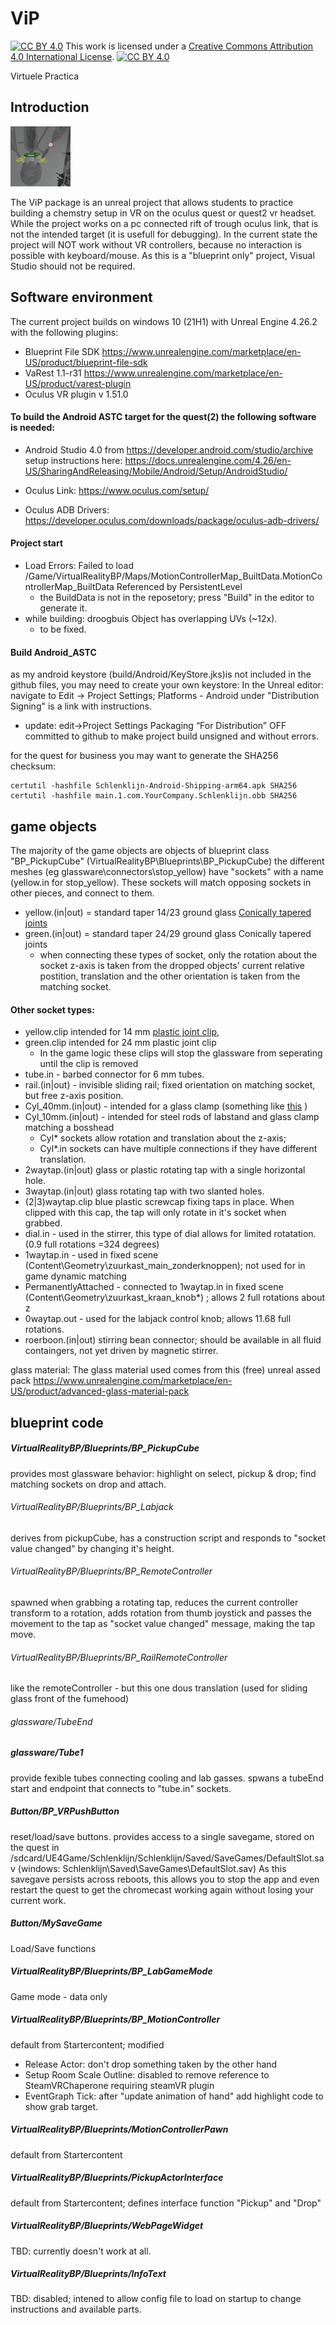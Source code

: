 # ViP
[![CC BY 4.0][cc-by-shield]][cc-by]
This work is licensed under a
[Creative Commons Attribution 4.0 International License][cc-by].
[![CC BY 4.0][cc-by-image]][cc-by]

[cc-by]: http://creativecommons.org/licenses/by/4.0/
[cc-by-image]: https://i.creativecommons.org/l/by/4.0/88x31.png
[cc-by-shield]: https://img.shields.io/badge/License-CC%20BY%204.0-lightgrey.svg

Virtuele Practica



## Introduction

![icon](https://github.com/LaurensVoerman/ViP/blob/main/Build/Android/res/drawable-xhdpi/icon.png?raw=true)

The ViP package is an unreal project that allows students to practice building a chemstry setup in VR on the oculus quest or quest2 vr headset. While the project works on a pc connected rift of trough oculus link, that is not the intended target (it is usefull for debugging). In the current state the project will NOT work without VR controllers, because no interaction is possible with keyboard/mouse.
As this is a "blueprint only" project, Visual Studio should not be required.

## Software environment

The current project builds on windows 10 (21H1) with
Unreal Engine 4.26.2
with the following plugins:
- Blueprint File SDK https://www.unrealengine.com/marketplace/en-US/product/blueprint-file-sdk
- VaRest 1.1-r31 https://www.unrealengine.com/marketplace/en-US/product/varest-plugin
- Oculus VR plugin v 1.51.0 

#### To build the Android ASTC target for the quest(2) the following software is needed:

- Android Studio 4.0 from https://developer.android.com/studio/archive
    setup instructions here: https://docs.unrealengine.com/4.26/en-US/SharingAndReleasing/Mobile/Android/Setup/AndroidStudio/

- Oculus Link: https://www.oculus.com/setup/
- Oculus ADB Drivers: https://developer.oculus.com/downloads/package/oculus-adb-drivers/

#### Project start
* Load Errors: Failed to load /Game/VirtualRealityBP/Maps/MotionControllerMap_BuiltData.MotionControllerMap_BuiltData Referenced by PersistentLevel  
    - the BuildData is not in the reposetory; press "Build" in the editor to generate it.
* while building: droogbuis Object has overlapping UVs (~12x).
    - to be fixed.

#### Build Android_ASTC
as my android keystore (build/Android/KeyStore.jks)is not included in the github files, you may need to create your own keystore:
In the Unreal editor: navigate to Edit -> Project Settings; Platforms - Android under "Distribution Signing" is a link with instructions.
* update: edit->Project Settings Packaging “For Distribution” OFF  
committed to github to make project build unsigned and without errors.

for the quest for business you may want to generate the SHA256 checksum:

    certutil -hashfile Schlenklijn-Android-Shipping-arm64.apk SHA256  
    certutil -hashfile main.1.com.YourCompany.Schlenklijn.obb SHA256  

## game objects
The majority of the game objects are objects of blueprint class "BP_PickupCube" (VirtualRealityBP\Blueprints\BP_PickupCube)
the different meshes (eg glassware\connectors\stop_yellow) have "sockets" with a name (yellow.in for stop_yellow).
These sockets will match opposing sockets in other pieces, and connect to them.

* yellow.(in|out) = standard taper 14/23 ground glass [Conically tapered joints](https://en.wikipedia.org/wiki/Ground_glass_joint#Conically_tapered_joints)
* green.(in|out) = standard taper 24/29 ground glass Conically tapered joints
    - when connecting these types of socket, only the rotation about the socket z-axis is taken from the dropped objects' current relative postition, translation and the other orientation is taken from the matching socket.
#### Other socket types:
* yellow.clip intended for 14 mm [plastic joint clip](https://en.wikipedia.org/wiki/Joint_clip#Plastic_joint_clips), 
* green.clip intended for 24 mm plastic joint clip
    - In the game logic these clips will stop the glassware from seperating until the clip is removed
* tube.in - barbed connector for 6 mm tubes.
* rail.(in|out) - invisible sliding rail; fixed orientation on matching socket, but free z-axis position.
* Cyl_40mm.(in|out) - intended for a glass clamp (something like [this](https://en.wikipedia.org/wiki/Utility_clamp) )
* Cyl_10mm.(in|out) - intended for steel rods of labstand and glass clamp matching a bosshead
    - Cyl* sockets allow rotation and translation about the z-axis;
    - Cyl*.in sockets can have multiple connections if they have different translation.
* 2waytap.(in|out) glass or plastic rotating tap with a single horizontal hole.
* 3waytap.(in|out) glass rotating tap with two slanted holes.
* (2|3)waytap.clip blue plastic screwcap fixing taps in place. 
  When clipped with this cap, the tap will only rotate in it's socket when grabbed.
* dial.in - used in the stirrer, this type of dial allows for limited rotatation. (0.9 full rotations =324 degrees)
* 1waytap.in - used in fixed scene (Content\Geometry\zuurkast_main_zonderknoppen); not used for in game dynamic matching
* PermanentlyAttached - connected to 1waytap.in in fixed scene (Content\Geometry\zuurkast_kraan_knob*) ; allows 2 full rotations about z
* 0waytap.out - used for the labjack control knob; allows 11.68 full rotations.
* roerboon.(in|out) stirring bean connector; should be available in all fluid containgers, not yet driven by magnetic stirrer.
    
glass material: The glass material used comes from this (free) unreal assed pack https://www.unrealengine.com/marketplace/en-US/product/advanced-glass-material-pack

## blueprint code
##### VirtualRealityBP/Blueprints/BP_PickupCube
provides most glassware behavior: highlight on select, pickup & drop; find matching sockets on drop and attach.
###### VirtualRealityBP/Blueprints/BP_Labjack
derives from pickupCube, has a construction script and responds to "socket value changed" by changing it's height.
###### VirtualRealityBP/Blueprints/BP_RemoteController
spawned when grabbing a rotating tap, reduces the current controller transform to a rotation, adds rotation from thumb joystick and passes the movement to the tap as "socket value changed" message, making the tap move.
###### VirtualRealityBP/Blueprints/BP_RailRemoteController
like the remoteController - but this one dous translation (used for sliding glass front of the fumehood)
###### glassware/TubeEnd

##### glassware/Tube1
provide fexible tubes connecting cooling and lab gasses. spwans a tubeEnd start and endpoint that connects to "tube.in" sockets.
##### Button/BP_VRPushButton
reset/load/save buttons. provides access to a single savegame, stored on the quest in
/sdcard/UE4Game/Schlenklijn/Schlenklijn/Saved/SaveGames/DefaultSlot.sav
(windows: Schlenklijn\Saved\SaveGames\DefaultSlot.sav)
As this savegave persists across reboots, this allows you to stop the app and even restart the quest to get the chromecast working again without losing your current work.
##### Button/MySaveGame
Load/Save functions

##### VirtualRealityBP/Blueprints/BP_LabGameMode
Game mode - data only
##### VirtualRealityBP/Blueprints/BP_MotionController
default from Startercontent; modified
* Release Actor: don't drop something taken by the other hand
* Setup Room Scale Outline: disabled to remove reference to SteamVRChaperone requiring steamVR plugin
* EventGraph Tick: after "update animation of hand" add highlight code to show grab target.

##### VirtualRealityBP/Blueprints/MotionControllerPawn
default from Startercontent
##### VirtualRealityBP/Blueprints/PickupActorInterface
default from Startercontent; defines interface function "Pickup" and "Drop"
##### VirtualRealityBP/Blueprints/WebPageWidget
TBD: currently doesn't work at all.
##### VirtualRealityBP/Blueprints/InfoText
TBD: disabled; intened to allow config file to load on startup to change instructions and available parts.

